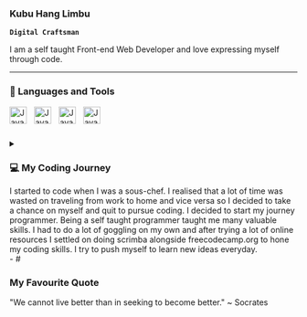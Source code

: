 ### Kubu Hang Limbu 

**`Digital Craftsman`**

I am a self taught Front-end Web Developer and love expressing myself through code. 

---
### 🧰 Languages and Tools 

<img align="left" alt="Javascript" width="30px" style="padding-right:10px;" src="https://cdn.jsdelivr.net/gh/devicons/devicon/icons/javascript/javascript-original.svg" />
<img align="left" alt="Javascript" width="30px" style="padding-right:10px;" src="https://cdn.jsdelivr.net/gh/devicons/devicon/icons/html5/html5-original.svg" />
<img align="left" alt="Javascript" width="30px" style="padding-right:10px;" src="https://cdn.jsdelivr.net/gh/devicons/devicon/icons/css3/css3-original.svg" />
<img align="left" alt="Javascript" width="30px" style="padding-right:10px;"  src="https://cdn.jsdelivr.net/gh/devicons/devicon/icons/codepen/codepen-plain.svg" />

<br> 

#

<details> 

<summary><h3>💻 My Coding Journey </h3><summary>
I started to code when I was a sous-chef. I realised that a lot of time was wasted on traveling from work to home and vice versa so I decided to take a chance on myself and quit to pursue coding. I decided to start my journey programmer. Being a self taught programmer taught me many valuable skills. I had to do a lot of goggling on my own and after trying a lot of online resources I settled on doing scrimba alongside freecodecamp.org to hone my coding skills. I try to push myself to learn new ideas everyday.  

<br>
-  
#
  
<summary><h3> My Favourite Quote </h3></summary>
"We cannot live better than in seeking to become better." ~ Socrates
